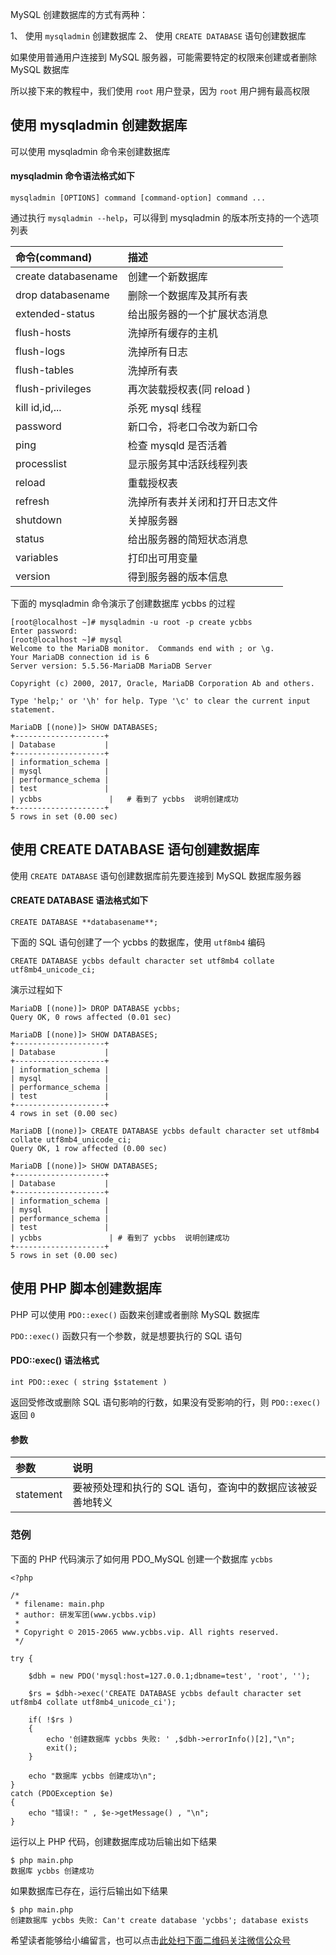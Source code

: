 MySQL 创建数据库的方式有两种：

1、  使用 `mysqladmin` 创建数据库
2、  使用 `CREATE DATABASE` 语句创建数据库

如果使用普通用户连接到 MySQL 服务器，可能需要特定的权限来创建或者删除 MySQL 数据库

所以接下来的教程中，我们使用 `root` 用户登录，因为 `root` 用户拥有最高权限

## 使用 mysqladmin 创建数据库 ##

可以使用 mysqladmin 命令来创建数据库

#### mysqladmin 命令语法格式如下 ####

```
mysqladmin [OPTIONS] command [command-option] command ...
```

通过执行 `mysqladmin --help`，可以得到 mysqladmin 的版本所支持的一个选项列表

<table> 
 <thead> 
  <tr> 
   <th align="left">命令(command)</th> 
   <th align="left">描述</th> 
  </tr> 
 </thead> 
 <tbody> 
  <tr> 
   <td align="left">create databasename</td> 
   <td align="left">创建一个新数据库</td> 
  </tr> 
  <tr> 
   <td align="left">drop databasename</td> 
   <td align="left">删除一个数据库及其所有表</td> 
  </tr> 
  <tr> 
   <td align="left">extended-status</td> 
   <td align="left">给出服务器的一个扩展状态消息</td> 
  </tr> 
  <tr> 
   <td align="left">flush-hosts</td> 
   <td align="left">洗掉所有缓存的主机</td> 
  </tr> 
  <tr> 
   <td align="left">flush-logs</td> 
   <td align="left">洗掉所有日志</td> 
  </tr> 
  <tr> 
   <td align="left">flush-tables</td> 
   <td align="left">洗掉所有表</td> 
  </tr> 
  <tr> 
   <td align="left">flush-privileges</td> 
   <td align="left">再次装载授权表(同 reload )</td> 
  </tr> 
  <tr> 
   <td align="left">kill id,id,...</td> 
   <td align="left">杀死 mysql 线程</td> 
  </tr> 
  <tr> 
   <td align="left">password</td> 
   <td align="left">新口令，将老口令改为新口令</td> 
  </tr> 
  <tr> 
   <td align="left">ping</td> 
   <td align="left">检查 mysqld 是否活着</td> 
  </tr> 
  <tr> 
   <td align="left">processlist</td> 
   <td align="left">显示服务其中活跃线程列表</td> 
  </tr> 
  <tr> 
   <td align="left">reload</td> 
   <td align="left">重载授权表</td> 
  </tr> 
  <tr> 
   <td align="left">refresh</td> 
   <td align="left">洗掉所有表并关闭和打开日志文件</td> 
  </tr> 
  <tr> 
   <td align="left">shutdown</td> 
   <td align="left">关掉服务器</td> 
  </tr> 
  <tr> 
   <td align="left">status</td> 
   <td align="left">给出服务器的简短状态消息</td> 
  </tr> 
  <tr> 
   <td align="left">variables</td> 
   <td align="left">打印出可用变量</td> 
  </tr> 
  <tr> 
   <td align="left">version</td> 
   <td align="left">得到服务器的版本信息</td> 
  </tr> 
 </tbody> 
</table>

下面的 mysqladmin 命令演示了创建数据库 ycbbs 的过程

```
[root@localhost ~]# mysqladmin -u root -p create ycbbs
Enter password:
[root@localhost ~]# mysql
Welcome to the MariaDB monitor.  Commands end with ; or \g.
Your MariaDB connection id is 6
Server version: 5.5.56-MariaDB MariaDB Server

Copyright (c) 2000, 2017, Oracle, MariaDB Corporation Ab and others.

Type 'help;' or '\h' for help. Type '\c' to clear the current input statement.

MariaDB [(none)]> SHOW DATABASES;
+--------------------+
| Database           |
+--------------------+
| information_schema |
| mysql              |
| performance_schema |
| test               | 
| ycbbs               |   # 看到了 ycbbs  说明创建成功  
+--------------------+
5 rows in set (0.00 sec)
```

## 使用 CREATE DATABASE 语句创建数据库 ##

使用 `CREATE DATABASE` 语句创建数据库前先要连接到 MySQL 数据库服务器

#### CREATE DATABASE 语法格式如下 ####

```
CREATE DATABASE **databasename**;
```

下面的 SQL 语句创建了一个 ycbbs 的数据库，使用 `utf8mb4` 编码

```
CREATE DATABASE ycbbs default character set utf8mb4 collate utf8mb4_unicode_ci;
```

演示过程如下

```
MariaDB [(none)]> DROP DATABASE ycbbs;
Query OK, 0 rows affected (0.01 sec)

MariaDB [(none)]> SHOW DATABASES;
+--------------------+
| Database           |
+--------------------+
| information_schema |
| mysql              |
| performance_schema |
| test               |
+--------------------+
4 rows in set (0.00 sec)

MariaDB [(none)]> CREATE DATABASE ycbbs default character set utf8mb4 collate utf8mb4_unicode_ci;
Query OK, 1 row affected (0.00 sec)

MariaDB [(none)]> SHOW DATABASES;
+--------------------+
| Database           |
+--------------------+
| information_schema |
| mysql              |
| performance_schema |
| test               |
| ycbbs               | # 看到了 ycbbs  说明创建成功 
+--------------------+
5 rows in set (0.00 sec)
```

## 使用 PHP 脚本创建数据库 ##

PHP 可以使用 `PDO::exec()` 函数来创建或者删除 MySQL 数据库

`PDO::exec()` 函数只有一个参数，就是想要执行的 SQL 语句

#### PDO::exec() 语法格式 ####

```
int PDO::exec ( string $statement )
```

返回受修改或删除 SQL 语句影响的行数，如果没有受影响的行，则 `PDO::exec()` 返回 `0`

#### 参数 ####

<table> 
 <thead> 
  <tr> 
   <th align="left">参数</th> 
   <th align="left">说明</th> 
  </tr> 
 </thead> 
 <tbody> 
  <tr> 
   <td align="left">statement</td> 
   <td align="left">要被预处理和执行的 SQL 语句，查询中的数据应该被妥善地转义</td> 
  </tr> 
 </tbody> 
</table>

### 范例 ###

下面的 PHP 代码演示了如何用 PDO\_MySQL 创建一个数据库 `ycbbs`

```
<?php 

/*
 * filename: main.php
 * author: 研发军团(www.ycbbs.vip)
 * 
 * Copyright © 2015-2065 www.ycbbs.vip. All rights reserved.
 */

try {

    $dbh = new PDO('mysql:host=127.0.0.1;dbname=test', 'root', '');    

    $rs = $dbh->exec('CREATE DATABASE ycbbs default character set utf8mb4 collate utf8mb4_unicode_ci');

    if( !$rs )
    {
        echo '创建数据库 ycbbs 失败: ' ,$dbh->errorInfo()[2],"\n";
        exit();
    }

    echo "数据库 ycbbs 创建成功\n";  
}
catch (PDOException $e) 
{    
    echo "错误!: " , $e->getMessage() , "\n";  
}
```

运行以上 PHP 代码，创建数据库成功后输出如下结果

```
$ php main.php
数据库 ycbbs 创建成功
```

如果数据库已存在，运行后输出如下结果

```
$ php main.php
创建数据库 ycbbs 失败: Can't create database 'ycbbs'; database exists
```


希望读者能够给小编留言，也可以点击[此处扫下面二维码关注微信公众号](https://www.ycbbs.vip/?p=28 "此处扫下面二维码关注微信公众号")